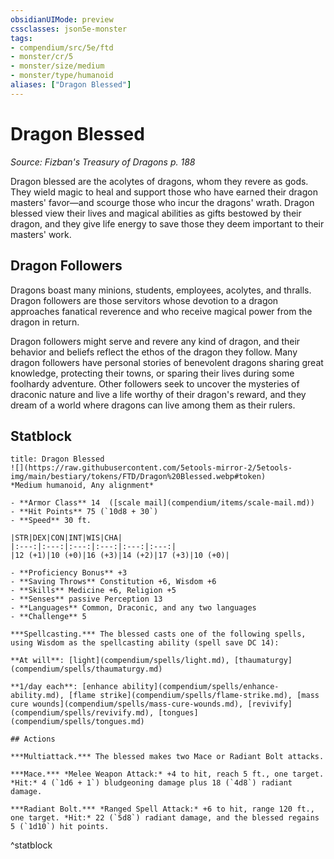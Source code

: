 ```yaml
---
obsidianUIMode: preview
cssclasses: json5e-monster
tags:
- compendium/src/5e/ftd
- monster/cr/5
- monster/size/medium
- monster/type/humanoid
aliases: ["Dragon Blessed"]
---
```

# Dragon Blessed
*Source: Fizban's Treasury of Dragons p. 188*  

Dragon blessed are the acolytes of dragons, whom they revere as gods. They wield magic to heal and support those who have earned their dragon masters' favor—and scourge those who incur the dragons' wrath. Dragon blessed view their lives and magical abilities as gifts bestowed by their dragon, and they give life energy to save those they deem important to their masters' work.

## Dragon Followers

Dragons boast many minions, students, employees, acolytes, and thralls. Dragon followers are those servitors whose devotion to a dragon approaches fanatical reverence and who receive magical power from the dragon in return.

Dragon followers might serve and revere any kind of dragon, and their behavior and beliefs reflect the ethos of the dragon they follow. Many dragon followers have personal stories of benevolent dragons sharing great knowledge, protecting their towns, or sparing their lives during some foolhardy adventure. Other followers seek to uncover the mysteries of draconic nature and live a life worthy of their dragon's reward, and they dream of a world where dragons can live among them as their rulers.

## Statblock

```ad-statblock
title: Dragon Blessed
![](https://raw.githubusercontent.com/5etools-mirror-2/5etools-img/main/bestiary/tokens/FTD/Dragon%20Blessed.webp#token)
*Medium humanoid, Any alignment*

- **Armor Class** 14  ([scale mail](compendium/items/scale-mail.md))
- **Hit Points** 75 (`10d8 + 30`)
- **Speed** 30 ft.

|STR|DEX|CON|INT|WIS|CHA|
|:---:|:---:|:---:|:---:|:---:|:---:|
|12 (+1)|10 (+0)|16 (+3)|14 (+2)|17 (+3)|10 (+0)|

- **Proficiency Bonus** +3
- **Saving Throws** Constitution +6, Wisdom +6
- **Skills** Medicine +6, Religion +5
- **Senses** passive Perception 13
- **Languages** Common, Draconic, and any two languages
- **Challenge** 5

***Spellcasting.*** The blessed casts one of the following spells, using Wisdom as the spellcasting ability (spell save DC 14):

**At will**: [light](compendium/spells/light.md), [thaumaturgy](compendium/spells/thaumaturgy.md)

**1/day each**: [enhance ability](compendium/spells/enhance-ability.md), [flame strike](compendium/spells/flame-strike.md), [mass cure wounds](compendium/spells/mass-cure-wounds.md), [revivify](compendium/spells/revivify.md), [tongues](compendium/spells/tongues.md)

## Actions

***Multiattack.*** The blessed makes two Mace or Radiant Bolt attacks.

***Mace.*** *Melee Weapon Attack:* +4 to hit, reach 5 ft., one target. *Hit:* 4 (`1d6 + 1`) bludgeoning damage plus 18 (`4d8`) radiant damage.

***Radiant Bolt.*** *Ranged Spell Attack:* +6 to hit, range 120 ft., one target. *Hit:* 22 (`5d8`) radiant damage, and the blessed regains 5 (`1d10`) hit points.
```
^statblock